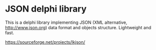 JSON delphi library
=======

This is a delphi library implementing JSON (XML alternative, http://www.json.org) data format and objects structure. Lightweight and fast.


https://sourceforge.net/projects/lkjson/
